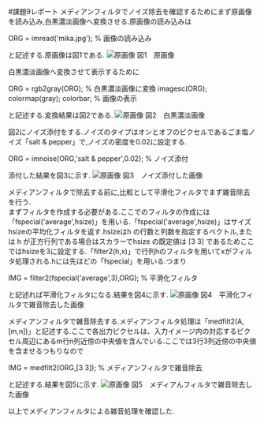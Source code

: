 #課題9レポート
メディアンフィルタでノイズ除去を確認するためにまず原画像を読み込み,白黒濃淡画像へ変換させる.原画像の読み込みは

ORG = imread('mika.jpg'); % 画像の読み込み

と記述する.原画像は図1である.
![原画像](https://github.com/fujikawabata/MATLAB/blob/master/image/mika.jpg)
図1　原画像

白黒濃淡画像へ変換させて表示するために

ORG = rgb2gray(ORG); % 白黒濃淡画像に変換
imagesc(ORG); colormap(gray); colorbar; % 画像の表示

と記述する.変換結果は図2である.
![原画像](https://github.com/fujikawabata/MATLAB/blob/master/image/kadai9/kadai9-1.jpg)
図2　白黒濃淡画像

図2にノイズ添付をする.ノイズのタイプはオンとオフのピクセルであるごま塩ノイズ「salt & pepper」で,ノイズの密度を0.02に設定する.

ORG = imnoise(ORG,'salt & pepper',0.02); % ノイズ添付

添付した結果を図3に示す.
![原画像](https://github.com/fujikawabata/MATLAB/blob/master/image/kadai9/kadai9-2.jpg)
図3　ノイズ添付した画像

メディアンフィルタで除去する前に,比較として平滑化フィルタでまず雑音除去を行う.  
まずフィルタを作成する必要がある.ここでのフィルタの作成には「fspecial('average',hsize)」を用いる.「fspecial('average',hsize)」はサイズhsizeの平均化フィルタを返す.hsizeはh の行数と列数を指定するベクトル,または h が正方行列である場合はスカラーでhsize の既定値は [3 3] であるためここではhsizeを3に設定する.「filter2(h,x)」で行列hのフィルタを用いてxがフィルタ処理される.hには先ほどの「fspecial」を用いる.つまり

IMG = filter2(fspecial('average',3),ORG); % 平滑化フィルタ

と記述れば平滑化フィルタになる.結果を図4に示す.
![原画像](https://github.com/fujikawabata/MATLAB/blob/master/image/kadai9/kadai9-3.jpg)
図4　平滑化フィルタで雑音除去した画像

メディアンフィルタで雑音除去する.メディアンフィルタ処理は「medfilt2(A,[m,n])」と記述する.ここで各出力ピクセルは、入力イメージ内の対応するピクセル周辺にあるm行n列近傍の中央値を含んでいる.ここでは3行3列近傍の中央値を含ませるつもりなので

IMG = medfilt2(ORG,[3 3]); % メディアンフィルタで雑音除去

と記述する.結果を図5に示す.
![原画像](https://github.com/fujikawabata/MATLAB/blob/master/image/kadai9/kadai9-4.jpg)
図5　メディアんフィルタで雑音除去した画像

以上でメディアンフィルタによる雑音処理を確認した.
